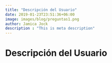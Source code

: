 ```yaml
---
title: "Descripción del Usuario"
date: 2019-01-23T23:51:36+06:00
image: images/blog/preguntas1.png
author: Jamica Jock
description : "This is meta description"
---
```


# Descripción del Usuario

